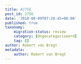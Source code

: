 ```yaml
---
title: #2756
post_id: 2756
date: '2018-08-09T07:28:45+00:00'
published: true
taxonomy:
    migration-status: review
    category: [Ongecategoriseerd]
    tag: []
author: Robert van Bregt
metadata:
    author: Robert van Bregt
---
```

